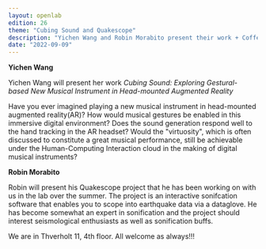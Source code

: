 ```yaml
---
layout: openlab
edition: 26
theme: "Cubing Sound and Quakescope"
description: "Yichen Wang and Robin Morabito present their work + Coffee and chat"
date: "2022-09-09"
---
```


**Yichen Wang**

 Yichen Wang will present her work *Cubing Sound: Exploring Gestural-based New Musical Instrument in Head-mounted Augmented Reality*

 Have you ever imagined playing a new musical instrument in head-mounted augmented reality(AR)? How would musical gestures be enabled in this immersive digital environment? Does the sound generation respond well to the hand tracking in the AR headset? Would the "virtuosity", which is often discussed to constitute a great musical performance, still be achievable under the Human-Computing Interaction cloud in the making of digital musical instruments?

**Robin Morabito**

Robin will present his Quakescope project that he has been working on with us in the lab over the summer. The project is an interactive sonifcation software that enables you to scope into earthquake data via a dataglove. He has become somewhat an expert in sonification and the project should interest seismological enthusiasts as well as sonification buffs. 

We are in Thverholt 11, 4th floor. All welcome as always!!!

